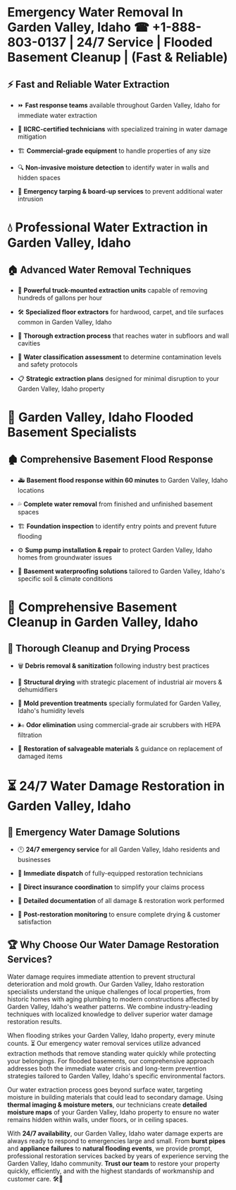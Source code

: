# Emergency Water Removal In Garden Valley, Idaho ☎ +1-888-803-0137  | 24/7 Service | Flooded Basement Cleanup | (Fast & Reliable)  

## ⚡ Fast and Reliable Water Extraction  
- ⏩ **Fast response teams** available throughout Garden Valley, Idaho for immediate water extraction  
- 🏅 **IICRC-certified technicians** with specialized training in water damage mitigation  
- 🏗️ **Commercial-grade equipment** to handle properties of any size  
- 🔍 **Non-invasive moisture detection** to identify water in walls and hidden spaces  
- 🛑 **Emergency tarping & board-up services** to prevent additional water intrusion  

# 💧 Professional Water Extraction in Garden Valley, Idaho  

## 🏠 Advanced Water Removal Techniques  
- 🚛 **Powerful truck-mounted extraction units** capable of removing hundreds of gallons per hour  
- 🛠️ **Specialized floor extractors** for hardwood, carpet, and tile surfaces common in Garden Valley, Idaho  
- 📏 **Thorough extraction process** that reaches water in subfloors and wall cavities  
- 🧪 **Water classification assessment** to determine contamination levels and safety protocols  
- 📋 **Strategic extraction plans** designed for minimal disruption to your Garden Valley, Idaho property  

# 🌊 Garden Valley, Idaho Flooded Basement Specialists  

## 🏚️ Comprehensive Basement Flood Response  
- 🚑 **Basement flood response within 60 minutes** to Garden Valley, Idaho locations  
- 💦 **Complete water removal** from finished and unfinished basement spaces  
- 🏗️ **Foundation inspection** to identify entry points and prevent future flooding  
- ⚙️ **Sump pump installation & repair** to protect Garden Valley, Idaho homes from groundwater issues  
- 🌱 **Basement waterproofing solutions** tailored to Garden Valley, Idaho's specific soil & climate conditions  

# 🧹 Comprehensive Basement Cleanup in Garden Valley, Idaho  

## 🔄 Thorough Cleanup and Drying Process  
- 🗑️ **Debris removal & sanitization** following industry best practices  
- 💨 **Structural drying** with strategic placement of industrial air movers & dehumidifiers  
- 🦠 **Mold prevention treatments** specially formulated for Garden Valley, Idaho's humidity levels  
- 🌬️ **Odor elimination** using commercial-grade air scrubbers with HEPA filtration  
- 🔧 **Restoration of salvageable materials** & guidance on replacement of damaged items  

# ⏳ 24/7 Water Damage Restoration in Garden Valley, Idaho  

## 🚀 Emergency Water Damage Solutions  
- 🕛 **24/7 emergency service** for all Garden Valley, Idaho residents and businesses  
- 🚒 **Immediate dispatch** of fully-equipped restoration technicians  
- 🏦 **Direct insurance coordination** to simplify your claims process  
- 📜 **Detailed documentation** of all damage & restoration work performed  
- 🔎 **Post-restoration monitoring** to ensure complete drying & customer satisfaction  

## 🏆 Why Choose Our Water Damage Restoration Services?  
Water damage requires immediate attention to prevent structural deterioration and mold growth. Our Garden Valley, Idaho restoration specialists understand the unique challenges of local properties, from historic homes with aging plumbing to modern constructions affected by Garden Valley, Idaho's weather patterns. We combine industry-leading techniques with localized knowledge to deliver superior water damage restoration results.  

When flooding strikes your Garden Valley, Idaho property, every minute counts. ⏳ Our emergency water removal services utilize advanced extraction methods that remove standing water quickly while protecting your belongings. For flooded basements, our comprehensive approach addresses both the immediate water crisis and long-term prevention strategies tailored to Garden Valley, Idaho's specific environmental factors.  

Our water extraction process goes beyond surface water, targeting moisture in building materials that could lead to secondary damage. Using **thermal imaging & moisture meters**, our technicians create **detailed moisture maps** of your Garden Valley, Idaho property to ensure no water remains hidden within walls, under floors, or in ceiling spaces.  

With **24/7 availability**, our Garden Valley, Idaho water damage experts are always ready to respond to emergencies large and small. From **burst pipes** and **appliance failures** to **natural flooding events**, we provide prompt, professional restoration services backed by years of experience serving the Garden Valley, Idaho community. **Trust our team** to restore your property quickly, efficiently, and with the highest standards of workmanship and customer care. 🛠️💪  
